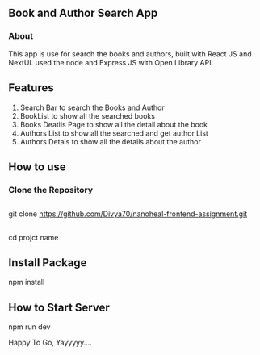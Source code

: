 ## Book and Author Search App

### About

This app is use for search the books and authors, built with React JS and NextUI. used the node and Express JS with Open Library API.

## Features

1. Search Bar to search the Books and Author
2. BookList to show all the searched books
3. Books Deatils Page to show all the detail about the book
4. Authors List to show all the searched and get author List
5. Authors Detals to show all the details about the author

## How to use

### Clone the Repository

##

git clone https://github.com/Divya70/nanoheal-frontend-assignment.git
##
cd projct name


## Install Package

npm install

## How to Start Server

npm run dev

Happy To Go, Yayyyyy....
